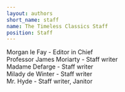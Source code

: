 ```yaml
---
layout: authors
short_name: staff
name: The Timeless Classics Staff
position: Staff
---
```


Morgan le Fay - Editor in Chief  
Professor James Moriarty - Staff writer  
Madame Defarge - Staff writer  
Milady de Winter - Staff writer  
Mr. Hyde - Staff writer, Janitor  
